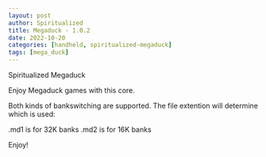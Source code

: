 ```yaml
---
layout: post
author: Spiritualized
title: Megaduck - 1.0.2
date: 2022-10-20
categories: [handheld, spiritualized-megaduck]
tags: [mega_duck]
---
```

Spiritualized Megaduck

Enjoy Megaduck games with this core.

Both kinds of bankswitching are supported.  The file extention will determine
which is used:

.md1 is for 32K banks
.md2 is for 16K banks


Enjoy!
